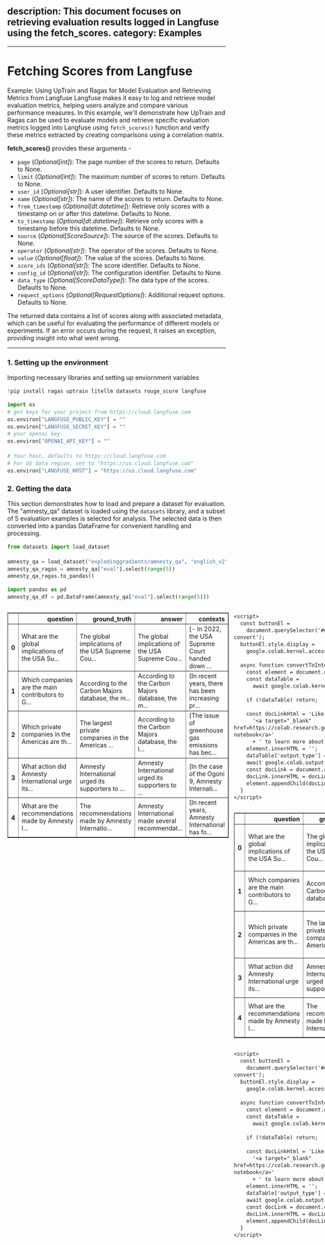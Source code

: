 ## description: This document focuses on retrieving evaluation results logged in Langfuse using the fetch_scores. category: Examples

---

# Fetching Scores from Langfuse

Example: Using UpTrain and Ragas for Model Evaluation and Retrieving Metrics from Langfuse
Langfuse makes it easy to log and retrieve model evaluation metrics, helping users analyze and compare various performance measures. In this example, we'll demonstrate how UpTrain and Ragas can be used to evaluate models and retrieve specific evaluation metrics logged into Langfuse using `fetch_scores()` function and verify these metrics extracted by creating comparisons using a correlation matrix.

**fetch_scores()** provides these arguments - 
 
- `page` (*Optional[int]*): The page number of the scores to return. Defaults to None.  
- `limit` (*Optional[int]*): The maximum number of scores to return. Defaults to None.  
- `user_id` (*Optional[str]*): A user identifier. Defaults to None.  
- `name` (*Optional[str]*): The name of the scores to return. Defaults to None.  
- `from_timestamp` (*Optional[dt.datetime]*): Retrieve only scores with a timestamp on or after this datetime. Defaults to None.  
- `to_timestamp` (*Optional[dt.datetime]*): Retrieve only scores with a timestamp before this datetime. Defaults to None.  
- `source` (*Optional[ScoreSource]*): The source of the scores. Defaults to None.  
- `operator` (*Optional[str]*): The operator of the scores. Defaults to None.  
- `value` (*Optional[float]*): The value of the scores. Defaults to None.  
- `score_ids` (*Optional[str]*): The score identifier. Defaults to None.  
- `config_id` (*Optional[str]*): The configuration identifier. Defaults to None.  
- `data_type` (*Optional[ScoreDataType]*): The data type of the scores. Defaults to None.  
- `request_options` (*Optional[RequestOptions]*): Additional request options. Defaults to None.  

The returned data contains a list of scores along with associated metadata, which can be useful for evaluating the performance of different models or experiments. If an error occurs during the request, it raises an exception, providing insight into what went wrong.

---

### 1. Setting up the environment

Importing necessary libraries and setting up enviornment variables


```python
!pip install ragas uptrain litellm datasets rouge_score langfuse
```


```python
import os
# get keys for your project from https://cloud.langfuse.com
os.environ["LANGFUSE_PUBLIC_KEY"] = ""
os.environ["LANGFUSE_SECRET_KEY"] = ""
# your openai key
os.environ["OPENAI_API_KEY"] = ""

# Your host, defaults to https://cloud.langfuse.com
# For US data region, set to "https://us.cloud.langfuse.com"
os.environ["LANGFUSE_HOST"] = "https://us.cloud.langfuse.com"
```

### 2. Getting the data

This section demonstrates how to load and prepare a dataset for evaluation. The "amnesty_qa" dataset is loaded using the `datasets` library, and a subset of 5 evaluation examples is selected for analysis. The selected data is then converted into a pandas DataFrame for convenient handling and processing.


```python
from datasets import load_dataset

amnesty_qa = load_dataset("explodinggradients/amnesty_qa", "english_v2")
amnesty_qa_ragas = amnesty_qa["eval"].select(range(5))
amnesty_qa_ragas.to_pandas()
```


```python
import pandas as pd
amnesty_qa_df = pd.DataFrame(amnesty_qa["eval"].select(range(5)))
```





  <div id="df-04f1b7de-180c-4f53-9721-e57f962bdcc2" class="colab-df-container">
    <div>
<style scoped>
    .dataframe tbody tr th:only-of-type {
        vertical-align: middle;
    }

    .dataframe tbody tr th {
        vertical-align: top;
    }

    .dataframe thead th {
        text-align: right;
    }
</style>
<table border="1" class="dataframe">
  <thead>
    <tr style="text-align: right;">
      <th></th>
      <th>question</th>
      <th>ground_truth</th>
      <th>answer</th>
      <th>contexts</th>
    </tr>
  </thead>
  <tbody>
    <tr>
      <th>0</th>
      <td>What are the global implications of the USA Su...</td>
      <td>The global implications of the USA Supreme Cou...</td>
      <td>The global implications of the USA Supreme Cou...</td>
      <td>[- In 2022, the USA Supreme Court handed down ...</td>
    </tr>
    <tr>
      <th>1</th>
      <td>Which companies are the main contributors to G...</td>
      <td>According to the Carbon Majors database, the m...</td>
      <td>According to the Carbon Majors database, the m...</td>
      <td>[In recent years, there has been increasing pr...</td>
    </tr>
    <tr>
      <th>2</th>
      <td>Which private companies in the Americas are th...</td>
      <td>The largest private companies in the Americas ...</td>
      <td>According to the Carbon Majors database, the l...</td>
      <td>[The issue of greenhouse gas emissions has bec...</td>
    </tr>
    <tr>
      <th>3</th>
      <td>What action did Amnesty International urge its...</td>
      <td>Amnesty International urged its supporters to ...</td>
      <td>Amnesty International urged its supporters to ...</td>
      <td>[In the case of the Ogoni 9, Amnesty Internati...</td>
    </tr>
    <tr>
      <th>4</th>
      <td>What are the recommendations made by Amnesty I...</td>
      <td>The recommendations made by Amnesty Internatio...</td>
      <td>Amnesty International made several recommendat...</td>
      <td>[In recent years, Amnesty International has fo...</td>
    </tr>
  </tbody>
</table>
</div>
    <div class="colab-df-buttons">

  <div class="colab-df-container">
    <button class="colab-df-convert" onclick="convertToInteractive('df-04f1b7de-180c-4f53-9721-e57f962bdcc2')"
            title="Convert this dataframe to an interactive table."
            style="display:none;">

  <svg xmlns="http://www.w3.org/2000/svg" height="24px" viewBox="0 -960 960 960">
    <path d="M120-120v-720h720v720H120Zm60-500h600v-160H180v160Zm220 220h160v-160H400v160Zm0 220h160v-160H400v160ZM180-400h160v-160H180v160Zm440 0h160v-160H620v160ZM180-180h160v-160H180v160Zm440 0h160v-160H620v160Z"/>
  </svg>
    </button>

  <style>
    .colab-df-container {
      display:flex;
      gap: 12px;
    }

    .colab-df-convert {
      background-color: #E8F0FE;
      border: none;
      border-radius: 50%;
      cursor: pointer;
      display: none;
      fill: #1967D2;
      height: 32px;
      padding: 0 0 0 0;
      width: 32px;
    }

    .colab-df-convert:hover {
      background-color: #E2EBFA;
      box-shadow: 0px 1px 2px rgba(60, 64, 67, 0.3), 0px 1px 3px 1px rgba(60, 64, 67, 0.15);
      fill: #174EA6;
    }

    .colab-df-buttons div {
      margin-bottom: 4px;
    }

    [theme=dark] .colab-df-convert {
      background-color: #3B4455;
      fill: #D2E3FC;
    }

    [theme=dark] .colab-df-convert:hover {
      background-color: #434B5C;
      box-shadow: 0px 1px 3px 1px rgba(0, 0, 0, 0.15);
      filter: drop-shadow(0px 1px 2px rgba(0, 0, 0, 0.3));
      fill: #FFFFFF;
    }
  </style>

    <script>
      const buttonEl =
        document.querySelector('#df-04f1b7de-180c-4f53-9721-e57f962bdcc2 button.colab-df-convert');
      buttonEl.style.display =
        google.colab.kernel.accessAllowed ? 'block' : 'none';

      async function convertToInteractive(key) {
        const element = document.querySelector('#df-04f1b7de-180c-4f53-9721-e57f962bdcc2');
        const dataTable =
          await google.colab.kernel.invokeFunction('convertToInteractive',
                                                    [key], {});
        if (!dataTable) return;

        const docLinkHtml = 'Like what you see? Visit the ' +
          '<a target="_blank" href=https://colab.research.google.com/notebooks/data_table.ipynb>data table notebook</a>'
          + ' to learn more about interactive tables.';
        element.innerHTML = '';
        dataTable['output_type'] = 'display_data';
        await google.colab.output.renderOutput(dataTable, element);
        const docLink = document.createElement('div');
        docLink.innerHTML = docLinkHtml;
        element.appendChild(docLink);
      }
    </script>
  </div>


<div id="df-875fe28e-6b34-41fe-a422-d94cbb7715e1">
  <button class="colab-df-quickchart" onclick="quickchart('df-875fe28e-6b34-41fe-a422-d94cbb7715e1')"
            title="Suggest charts"
            style="display:none;">

<svg xmlns="http://www.w3.org/2000/svg" height="24px"viewBox="0 0 24 24"
     width="24px">
    <g>
        <path d="M19 3H5c-1.1 0-2 .9-2 2v14c0 1.1.9 2 2 2h14c1.1 0 2-.9 2-2V5c0-1.1-.9-2-2-2zM9 17H7v-7h2v7zm4 0h-2V7h2v10zm4 0h-2v-4h2v4z"/>
    </g>
</svg>
  </button>

<style>
  .colab-df-quickchart {
      --bg-color: #E8F0FE;
      --fill-color: #1967D2;
      --hover-bg-color: #E2EBFA;
      --hover-fill-color: #174EA6;
      --disabled-fill-color: #AAA;
      --disabled-bg-color: #DDD;
  }

  [theme=dark] .colab-df-quickchart {
      --bg-color: #3B4455;
      --fill-color: #D2E3FC;
      --hover-bg-color: #434B5C;
      --hover-fill-color: #FFFFFF;
      --disabled-bg-color: #3B4455;
      --disabled-fill-color: #666;
  }

  .colab-df-quickchart {
    background-color: var(--bg-color);
    border: none;
    border-radius: 50%;
    cursor: pointer;
    display: none;
    fill: var(--fill-color);
    height: 32px;
    padding: 0;
    width: 32px;
  }

  .colab-df-quickchart:hover {
    background-color: var(--hover-bg-color);
    box-shadow: 0 1px 2px rgba(60, 64, 67, 0.3), 0 1px 3px 1px rgba(60, 64, 67, 0.15);
    fill: var(--button-hover-fill-color);
  }

  .colab-df-quickchart-complete:disabled,
  .colab-df-quickchart-complete:disabled:hover {
    background-color: var(--disabled-bg-color);
    fill: var(--disabled-fill-color);
    box-shadow: none;
  }

  .colab-df-spinner {
    border: 2px solid var(--fill-color);
    border-color: transparent;
    border-bottom-color: var(--fill-color);
    animation:
      spin 1s steps(1) infinite;
  }

  @keyframes spin {
    0% {
      border-color: transparent;
      border-bottom-color: var(--fill-color);
      border-left-color: var(--fill-color);
    }
    20% {
      border-color: transparent;
      border-left-color: var(--fill-color);
      border-top-color: var(--fill-color);
    }
    30% {
      border-color: transparent;
      border-left-color: var(--fill-color);
      border-top-color: var(--fill-color);
      border-right-color: var(--fill-color);
    }
    40% {
      border-color: transparent;
      border-right-color: var(--fill-color);
      border-top-color: var(--fill-color);
    }
    60% {
      border-color: transparent;
      border-right-color: var(--fill-color);
    }
    80% {
      border-color: transparent;
      border-right-color: var(--fill-color);
      border-bottom-color: var(--fill-color);
    }
    90% {
      border-color: transparent;
      border-bottom-color: var(--fill-color);
    }
  }
</style>

  <script>
    async function quickchart(key) {
      const quickchartButtonEl =
        document.querySelector('#' + key + ' button');
      quickchartButtonEl.disabled = true;  // To prevent multiple clicks.
      quickchartButtonEl.classList.add('colab-df-spinner');
      try {
        const charts = await google.colab.kernel.invokeFunction(
            'suggestCharts', [key], {});
      } catch (error) {
        console.error('Error during call to suggestCharts:', error);
      }
      quickchartButtonEl.classList.remove('colab-df-spinner');
      quickchartButtonEl.classList.add('colab-df-quickchart-complete');
    }
    (() => {
      let quickchartButtonEl =
        document.querySelector('#df-875fe28e-6b34-41fe-a422-d94cbb7715e1 button');
      quickchartButtonEl.style.display =
        google.colab.kernel.accessAllowed ? 'block' : 'none';
    })();
  </script>
</div>

  <div id="id_fc8dc59d-44a7-417f-a98b-96cc0268f88a">
    <style>
      .colab-df-generate {
        background-color: #E8F0FE;
        border: none;
        border-radius: 50%;
        cursor: pointer;
        display: none;
        fill: #1967D2;
        height: 32px;
        padding: 0 0 0 0;
        width: 32px;
      }

      .colab-df-generate:hover {
        background-color: #E2EBFA;
        box-shadow: 0px 1px 2px rgba(60, 64, 67, 0.3), 0px 1px 3px 1px rgba(60, 64, 67, 0.15);
        fill: #174EA6;
      }

      [theme=dark] .colab-df-generate {
        background-color: #3B4455;
        fill: #D2E3FC;
      }

      [theme=dark] .colab-df-generate:hover {
        background-color: #434B5C;
        box-shadow: 0px 1px 3px 1px rgba(0, 0, 0, 0.15);
        filter: drop-shadow(0px 1px 2px rgba(0, 0, 0, 0.3));
        fill: #FFFFFF;
      }
    </style>
    <button class="colab-df-generate" onclick="generateWithVariable('amnesty_qa_df')"
            title="Generate code using this dataframe."
            style="display:none;">

  <svg xmlns="http://www.w3.org/2000/svg" height="24px"viewBox="0 0 24 24"
       width="24px">
    <path d="M7,19H8.4L18.45,9,17,7.55,7,17.6ZM5,21V16.75L18.45,3.32a2,2,0,0,1,2.83,0l1.4,1.43a1.91,1.91,0,0,1,.58,1.4,1.91,1.91,0,0,1-.58,1.4L9.25,21ZM18.45,9,17,7.55Zm-12,3A5.31,5.31,0,0,0,4.9,8.1,5.31,5.31,0,0,0,1,6.5,5.31,5.31,0,0,0,4.9,4.9,5.31,5.31,0,0,0,6.5,1,5.31,5.31,0,0,0,8.1,4.9,5.31,5.31,0,0,0,12,6.5,5.46,5.46,0,0,0,6.5,12Z"/>
  </svg>
    </button>
    <script>
      (() => {
      const buttonEl =
        document.querySelector('#id_fc8dc59d-44a7-417f-a98b-96cc0268f88a button.colab-df-generate');
      buttonEl.style.display =
        google.colab.kernel.accessAllowed ? 'block' : 'none';

      buttonEl.onclick = () => {
        google.colab.notebook.generateWithVariable('amnesty_qa_df');
      }
      })();
    </script>
  </div>

    </div>
  </div>





```python
amnesty_qa_df['response'] = amnesty_qa_df['answer']
amnesty_qa_df.rename(columns={'contexts':'context'}, inplace=True)
```





  <div id="df-bfcf6794-3f12-4982-80a5-d145f24c16ac" class="colab-df-container">
    <div>
<style scoped>
    .dataframe tbody tr th:only-of-type {
        vertical-align: middle;
    }

    .dataframe tbody tr th {
        vertical-align: top;
    }

    .dataframe thead th {
        text-align: right;
    }
</style>
<table border="1" class="dataframe">
  <thead>
    <tr style="text-align: right;">
      <th></th>
      <th>question</th>
      <th>ground_truth</th>
      <th>answer</th>
      <th>context</th>
      <th>response</th>
    </tr>
  </thead>
  <tbody>
    <tr>
      <th>0</th>
      <td>What are the global implications of the USA Su...</td>
      <td>The global implications of the USA Supreme Cou...</td>
      <td>The global implications of the USA Supreme Cou...</td>
      <td>[- In 2022, the USA Supreme Court handed down ...</td>
      <td>The global implications of the USA Supreme Cou...</td>
    </tr>
    <tr>
      <th>1</th>
      <td>Which companies are the main contributors to G...</td>
      <td>According to the Carbon Majors database, the m...</td>
      <td>According to the Carbon Majors database, the m...</td>
      <td>[In recent years, there has been increasing pr...</td>
      <td>According to the Carbon Majors database, the m...</td>
    </tr>
    <tr>
      <th>2</th>
      <td>Which private companies in the Americas are th...</td>
      <td>The largest private companies in the Americas ...</td>
      <td>According to the Carbon Majors database, the l...</td>
      <td>[The issue of greenhouse gas emissions has bec...</td>
      <td>According to the Carbon Majors database, the l...</td>
    </tr>
    <tr>
      <th>3</th>
      <td>What action did Amnesty International urge its...</td>
      <td>Amnesty International urged its supporters to ...</td>
      <td>Amnesty International urged its supporters to ...</td>
      <td>[In the case of the Ogoni 9, Amnesty Internati...</td>
      <td>Amnesty International urged its supporters to ...</td>
    </tr>
    <tr>
      <th>4</th>
      <td>What are the recommendations made by Amnesty I...</td>
      <td>The recommendations made by Amnesty Internatio...</td>
      <td>Amnesty International made several recommendat...</td>
      <td>[In recent years, Amnesty International has fo...</td>
      <td>Amnesty International made several recommendat...</td>
    </tr>
  </tbody>
</table>
</div>
    <div class="colab-df-buttons">

  <div class="colab-df-container">
    <button class="colab-df-convert" onclick="convertToInteractive('df-bfcf6794-3f12-4982-80a5-d145f24c16ac')"
            title="Convert this dataframe to an interactive table."
            style="display:none;">

  <svg xmlns="http://www.w3.org/2000/svg" height="24px" viewBox="0 -960 960 960">
    <path d="M120-120v-720h720v720H120Zm60-500h600v-160H180v160Zm220 220h160v-160H400v160Zm0 220h160v-160H400v160ZM180-400h160v-160H180v160Zm440 0h160v-160H620v160ZM180-180h160v-160H180v160Zm440 0h160v-160H620v160Z"/>
  </svg>
    </button>

  <style>
    .colab-df-container {
      display:flex;
      gap: 12px;
    }

    .colab-df-convert {
      background-color: #E8F0FE;
      border: none;
      border-radius: 50%;
      cursor: pointer;
      display: none;
      fill: #1967D2;
      height: 32px;
      padding: 0 0 0 0;
      width: 32px;
    }

    .colab-df-convert:hover {
      background-color: #E2EBFA;
      box-shadow: 0px 1px 2px rgba(60, 64, 67, 0.3), 0px 1px 3px 1px rgba(60, 64, 67, 0.15);
      fill: #174EA6;
    }

    .colab-df-buttons div {
      margin-bottom: 4px;
    }

    [theme=dark] .colab-df-convert {
      background-color: #3B4455;
      fill: #D2E3FC;
    }

    [theme=dark] .colab-df-convert:hover {
      background-color: #434B5C;
      box-shadow: 0px 1px 3px 1px rgba(0, 0, 0, 0.15);
      filter: drop-shadow(0px 1px 2px rgba(0, 0, 0, 0.3));
      fill: #FFFFFF;
    }
  </style>

    <script>
      const buttonEl =
        document.querySelector('#df-bfcf6794-3f12-4982-80a5-d145f24c16ac button.colab-df-convert');
      buttonEl.style.display =
        google.colab.kernel.accessAllowed ? 'block' : 'none';

      async function convertToInteractive(key) {
        const element = document.querySelector('#df-bfcf6794-3f12-4982-80a5-d145f24c16ac');
        const dataTable =
          await google.colab.kernel.invokeFunction('convertToInteractive',
                                                    [key], {});
        if (!dataTable) return;

        const docLinkHtml = 'Like what you see? Visit the ' +
          '<a target="_blank" href=https://colab.research.google.com/notebooks/data_table.ipynb>data table notebook</a>'
          + ' to learn more about interactive tables.';
        element.innerHTML = '';
        dataTable['output_type'] = 'display_data';
        await google.colab.output.renderOutput(dataTable, element);
        const docLink = document.createElement('div');
        docLink.innerHTML = docLinkHtml;
        element.appendChild(docLink);
      }
    </script>
  </div>


<div id="df-ab91a2a7-65bf-4a35-9333-77adfd2a807b">
  <button class="colab-df-quickchart" onclick="quickchart('df-ab91a2a7-65bf-4a35-9333-77adfd2a807b')"
            title="Suggest charts"
            style="display:none;">

<svg xmlns="http://www.w3.org/2000/svg" height="24px"viewBox="0 0 24 24"
     width="24px">
    <g>
        <path d="M19 3H5c-1.1 0-2 .9-2 2v14c0 1.1.9 2 2 2h14c1.1 0 2-.9 2-2V5c0-1.1-.9-2-2-2zM9 17H7v-7h2v7zm4 0h-2V7h2v10zm4 0h-2v-4h2v4z"/>
    </g>
</svg>
  </button>

<style>
  .colab-df-quickchart {
      --bg-color: #E8F0FE;
      --fill-color: #1967D2;
      --hover-bg-color: #E2EBFA;
      --hover-fill-color: #174EA6;
      --disabled-fill-color: #AAA;
      --disabled-bg-color: #DDD;
  }

  [theme=dark] .colab-df-quickchart {
      --bg-color: #3B4455;
      --fill-color: #D2E3FC;
      --hover-bg-color: #434B5C;
      --hover-fill-color: #FFFFFF;
      --disabled-bg-color: #3B4455;
      --disabled-fill-color: #666;
  }

  .colab-df-quickchart {
    background-color: var(--bg-color);
    border: none;
    border-radius: 50%;
    cursor: pointer;
    display: none;
    fill: var(--fill-color);
    height: 32px;
    padding: 0;
    width: 32px;
  }

  .colab-df-quickchart:hover {
    background-color: var(--hover-bg-color);
    box-shadow: 0 1px 2px rgba(60, 64, 67, 0.3), 0 1px 3px 1px rgba(60, 64, 67, 0.15);
    fill: var(--button-hover-fill-color);
  }

  .colab-df-quickchart-complete:disabled,
  .colab-df-quickchart-complete:disabled:hover {
    background-color: var(--disabled-bg-color);
    fill: var(--disabled-fill-color);
    box-shadow: none;
  }

  .colab-df-spinner {
    border: 2px solid var(--fill-color);
    border-color: transparent;
    border-bottom-color: var(--fill-color);
    animation:
      spin 1s steps(1) infinite;
  }

  @keyframes spin {
    0% {
      border-color: transparent;
      border-bottom-color: var(--fill-color);
      border-left-color: var(--fill-color);
    }
    20% {
      border-color: transparent;
      border-left-color: var(--fill-color);
      border-top-color: var(--fill-color);
    }
    30% {
      border-color: transparent;
      border-left-color: var(--fill-color);
      border-top-color: var(--fill-color);
      border-right-color: var(--fill-color);
    }
    40% {
      border-color: transparent;
      border-right-color: var(--fill-color);
      border-top-color: var(--fill-color);
    }
    60% {
      border-color: transparent;
      border-right-color: var(--fill-color);
    }
    80% {
      border-color: transparent;
      border-right-color: var(--fill-color);
      border-bottom-color: var(--fill-color);
    }
    90% {
      border-color: transparent;
      border-bottom-color: var(--fill-color);
    }
  }
</style>

  <script>
    async function quickchart(key) {
      const quickchartButtonEl =
        document.querySelector('#' + key + ' button');
      quickchartButtonEl.disabled = true;  // To prevent multiple clicks.
      quickchartButtonEl.classList.add('colab-df-spinner');
      try {
        const charts = await google.colab.kernel.invokeFunction(
            'suggestCharts', [key], {});
      } catch (error) {
        console.error('Error during call to suggestCharts:', error);
      }
      quickchartButtonEl.classList.remove('colab-df-spinner');
      quickchartButtonEl.classList.add('colab-df-quickchart-complete');
    }
    (() => {
      let quickchartButtonEl =
        document.querySelector('#df-ab91a2a7-65bf-4a35-9333-77adfd2a807b button');
      quickchartButtonEl.style.display =
        google.colab.kernel.accessAllowed ? 'block' : 'none';
    })();
  </script>
</div>

  <div id="id_839f3be8-3a6c-4548-b789-5859e95545ea">
    <style>
      .colab-df-generate {
        background-color: #E8F0FE;
        border: none;
        border-radius: 50%;
        cursor: pointer;
        display: none;
        fill: #1967D2;
        height: 32px;
        padding: 0 0 0 0;
        width: 32px;
      }

      .colab-df-generate:hover {
        background-color: #E2EBFA;
        box-shadow: 0px 1px 2px rgba(60, 64, 67, 0.3), 0px 1px 3px 1px rgba(60, 64, 67, 0.15);
        fill: #174EA6;
      }

      [theme=dark] .colab-df-generate {
        background-color: #3B4455;
        fill: #D2E3FC;
      }

      [theme=dark] .colab-df-generate:hover {
        background-color: #434B5C;
        box-shadow: 0px 1px 3px 1px rgba(0, 0, 0, 0.15);
        filter: drop-shadow(0px 1px 2px rgba(0, 0, 0, 0.3));
        fill: #FFFFFF;
      }
    </style>
    <button class="colab-df-generate" onclick="generateWithVariable('amnesty_qa_df')"
            title="Generate code using this dataframe."
            style="display:none;">

  <svg xmlns="http://www.w3.org/2000/svg" height="24px"viewBox="0 0 24 24"
       width="24px">
    <path d="M7,19H8.4L18.45,9,17,7.55,7,17.6ZM5,21V16.75L18.45,3.32a2,2,0,0,1,2.83,0l1.4,1.43a1.91,1.91,0,0,1,.58,1.4,1.91,1.91,0,0,1-.58,1.4L9.25,21ZM18.45,9,17,7.55Zm-12,3A5.31,5.31,0,0,0,4.9,8.1,5.31,5.31,0,0,0,1,6.5,5.31,5.31,0,0,0,4.9,4.9,5.31,5.31,0,0,0,6.5,1,5.31,5.31,0,0,0,8.1,4.9,5.31,5.31,0,0,0,12,6.5,5.46,5.46,0,0,0,6.5,12Z"/>
  </svg>
    </button>
    <script>
      (() => {
      const buttonEl =
        document.querySelector('#id_839f3be8-3a6c-4548-b789-5859e95545ea button.colab-df-generate');
      buttonEl.style.display =
        google.colab.kernel.accessAllowed ? 'block' : 'none';

      buttonEl.onclick = () => {
        google.colab.notebook.generateWithVariable('amnesty_qa_df');
      }
      })();
    </script>
  </div>

    </div>
  </div>




### 3. Evaluation with UpTrain

This code demonstrates how to evaluate a dataset using UpTrain's `EvalLLM` class. An instance of `EvalLLM` is created using the OpenAI API key. The `evaluate` function assesses the `amnesty_qa_df` DataFrame against three evaluation criteria: context relevance, factual accuracy, and response completeness. The evaluation results are stored in a new DataFrame, which is then printed and optionally saved as a CSV file. Finally, the function is called in the main block to execute the evaluation and store the results. Refer a detailed version [here](https://langfuse.com/guides/cookbook/evaluation_with_uptrain)


```python
import os
import json
import pandas as pd
from uptrain import EvalLLM, Evals

OPENAI_API_KEY = os.getenv('OPENAI_API_KEY')
eval_llm = EvalLLM(openai_api_key=OPENAI_API_KEY)

def evaluate():
    # Step 5: Evaluate data using UpTrain
    results = eval_llm.evaluate(
        data=amnesty_qa_df,
        checks=[Evals.CONTEXT_RELEVANCE, Evals.FACTUAL_ACCURACY, Evals.RESPONSE_COMPLETENESS]
    )

    # Convert the results to a DataFrame
    results_df = pd.DataFrame(results)

    # Print the DataFrame
    print(results_df)

    # Optionally, save the DataFrame to a CSV file
    results_df.to_csv('evaluation_results.csv', index=False)

    return results_df

# Call the function and store results in a DataFrame
if __name__ == "__main__":
    uptrain_df = evaluate()
```

    100%|██████████| 5/5 [00:01<00:00,  3.19it/s]
    100%|██████████| 5/5 [00:02<00:00,  2.01it/s]
    100%|██████████| 5/5 [00:06<00:00,  1.30s/it]
    100%|██████████| 5/5 [00:02<00:00,  2.25it/s]
    [32m2024-10-13 16:50:32.097[0m | [1mINFO    [0m | [36muptrain.framework.evalllm[0m:[36mevaluate[0m:[36m376[0m - [1mLocal server not running, start the server to log data and visualize in the dashboard![0m
    

                                                question  \
    0  What are the global implications of the USA Su...   
    1  Which companies are the main contributors to G...   
    2  Which private companies in the Americas are th...   
    3  What action did Amnesty International urge its...   
    4  What are the recommendations made by Amnesty I...   
    
                                            ground_truth  \
    0  The global implications of the USA Supreme Cou...   
    1  According to the Carbon Majors database, the m...   
    2  The largest private companies in the Americas ...   
    3  Amnesty International urged its supporters to ...   
    4  The recommendations made by Amnesty Internatio...   
    
                                                  answer  \
    0  The global implications of the USA Supreme Cou...   
    1  According to the Carbon Majors database, the m...   
    2  According to the Carbon Majors database, the l...   
    3  Amnesty International urged its supporters to ...   
    4  Amnesty International made several recommendat...   
    
                                                 context  \
    0  [- In 2022, the USA Supreme Court handed down ...   
    1  [In recent years, there has been increasing pr...   
    2  [The issue of greenhouse gas emissions has bec...   
    3  [In the case of the Ogoni 9, Amnesty Internati...   
    4  [In recent years, Amnesty International has fo...   
    
                                                response  score_context_relevance  \
    0  The global implications of the USA Supreme Cou...                      1.0   
    1  According to the Carbon Majors database, the m...                      1.0   
    2  According to the Carbon Majors database, the l...                      1.0   
    3  Amnesty International urged its supporters to ...                      1.0   
    4  Amnesty International made several recommendat...                      1.0   
    
                           explanation_context_relevance  score_factual_accuracy  \
    0  {\n    "Reasoning": "The extracted context con...                     1.0   
    1  {\n    "Reasoning": "The given context provide...                     0.6   
    2  {\n    "Reasoning": "The extracted context pro...                     0.4   
    3  {\n    "Reasoning": "The given context contain...                     0.8   
    4  {\n    "Reasoning": "The extracted context con...                     0.6   
    
                            explanation_factual_accuracy  \
    0  {\n    "Result": [\n        {\n            "Fa...   
    1  {\n    "Result": [\n        {\n            "Fa...   
    2  {\n    "Result": [\n        {\n            "Fa...   
    3  {\n    "Result": [\n        {\n            "Fa...   
    4  {\n    "Result": [\n        {\n            "Fa...   
    
       score_response_completeness  \
    0                          1.0   
    1                          1.0   
    2                          1.0   
    3                          1.0   
    4                          1.0   
    
                       explanation_response_completeness  
    0  {\n    "Reasoning": "The given response is com...  
    1  {\n    "Reasoning": "The given response is com...  
    2  {\n    "Reasoning": "The given response is com...  
    3  {\n    "Reasoning": "The given response is com...  
    4  {\n    "Reasoning": "The given response is com...  
    

### 4. Evaluation with Ragas

The `evaluate` function is called with the selected evaluation data and a list of metrics, including context precision, faithfulness, and answer relevancy. The results from the evaluation are then converted into a Pandas DataFrame for easier analysis. This approach enables users to assess the quality of model responses based on specific criteria. For more detailed information on evaluating RAG models with Ragas visit [here](https://langfuse.com/guides/cookbook/evaluation_of_rag_with_ragas).


```python
import json
from ragas import evaluate
from ragas.metrics import (
    answer_relevancy,
    faithfulness,
    context_precision,
)

ragas_result = evaluate(
    amnesty_qa["eval"].select(range(5)),
    metrics=[
        context_precision,
        faithfulness,
        answer_relevancy,
    ],
)

ragas_df = ragas_result.to_pandas()
```

### 5. Setting Up Langfuse Client

This code snippet initializes a Langfuse client using the `Langfuse` class. The client is configured with a secret key, public key, and host URL, which are retrieved from the environment variables. This setup allows users to interact with the Langfuse API for logging and analyzing model evaluation metrics seamlessly.


```python
from langfuse import Langfuse
langfuse_client = Langfuse(
    secret_key=os.environ.get("LANGFUSE_SECRET_KEY"),
    public_key=os.environ.get("LANGFUSE_PUBLIC_KEY"),
    host = os.environ.get("LANGFUSE_HOST")
)
```

### 6. Logging Evaluation Scores to Langfuse

The functions `log_uptrain_scores_to_langfuse` and `log_ragas_scores_to_langfuse` log evaluation scores from the UpTrain and Ragas frameworks into Langfuse. Each function iterates through its respective DataFrame, extracting relevant score columns and logging them with `langfuse_client.score`, using a unique ID for each entry.

Scores in Langfuse are objects for storing evaluation metrics, linked to traces and optional observations. Each score can include attributes such as name, value, trace ID, and configuration ID to ensure they comply with a specified schema. This structured approach enables effective analysis of evaluation metrics within the Langfuse platform. 

#### Key Attributes of a Score Object:
- **name**: Name of the score (e.g., user_feedback).
- **value**: Numeric value of the score.
- **traceId**: ID of the related trace.
- **id**: Unique identifier for the score.

Using scores effectively allows for quick overviews of evaluations, segmentation of traces by quality, and detailed reporting across use cases. Score schemas can be defined to standardize metrics for consistency and comparability in analysis.


```python
def log_uptrain_scores_to_langfuse(uptrain_df):
    """Log evaluation scores to Langfuse."""
    score_columns = ['score_factual_accuracy', 'score_context_relevance', 'score_response_completeness']
    for index, row in uptrain_df.iterrows():
        for score_name in score_columns:
            score_value = row[score_name]
            langfuse_client.score(id=f"Uptrain_{index}_{score_name}", value=score_value, name=score_name)
```


```python
def log_ragas_scores_to_langfuse(ragas_df):
  score_columns = ['context_precision', 'faithfulness', 'answer_relevancy']

  for index, row in ragas_df.iterrows():
      for score_name in score_columns:
          score_value = row[score_name]
          langfuse_client.score(id=f"Ragas_{index}_{score_name}", value=score_value, name=score_name)
```


```python
log_ragas_scores_to_langfuse(ragas_df)
log_uptrain_scores_to_langfuse(uptrain_df)
```

### 7. Fetching Scores from Langfuse

The `fetch_scores_from_langfuse` function retrieves evaluation scores from Langfuse based on the specified score name. It utilizes the `fetch_scores` method from the Langfuse client to obtain a comprehensive list of scores that have been logged in the system. This function is particularly useful for users who want to analyze specific evaluation metrics associated with their models or applications.

By using the `fetch_scores` method, the function provides flexibility through various optional parameters that allow users to filter the retrieved scores according to their needs. For instance, users can specify pagination options such as the page number and the limit on the number of scores returned, making it easier to handle large datasets without overwhelming the interface.

In addition to pagination, the function supports filtering scores by criteria like user identifiers, timestamps, and score sources. This means users can fetch scores that were recorded by specific users or during a certain time frame, allowing for a more focused analysis. Users can also filter scores based on their values or specific configurations, ensuring that the retrieved data aligns with the evaluation metrics of interest.

The result of this function is a `FetchScoresResponse`, which includes not only the list of scores but also metadata about the scores retrieved. This allows users to quickly gain insights into the evaluation metrics relevant to their projects and make informed decisions based on the data. Overall, this function enhances the usability of Langfuse by simplifying the process of accessing and analyzing evaluation scores.


```python
def fetch_scores_from_langfuse(score_name):
    """Fetch scores from Langfuse based on score name."""
    # Fetch scores for the specified name from Langfuse
    scores_fetched = langfuse_client.fetch_scores(name=score_name)
    return scores_fetched
```


```python
score_columns = [ 'score_context_relevance', 'score_factual_accuracy', 'score_response_completeness', 'context_precision', 'faithfulness', 'answer_relevancy']

scores_df = pd.DataFrame(columns=score_columns)

for score_name in score_columns:
    fetch_scores = fetch_scores_from_langfuse(score_name)
    print(fetch_scores.data)
    scores_df[score_name] = [score.value for score in fetch_scores.data[::-1]]
```

    [Score_Numeric(value=1.0, id='Uptrain_4_score_context_relevance', trace_id='95ad7bdd-b93b-4905-a865-938f346871bd', name='score_context_relevance', source=<ScoreSource.API: 'API'>, observation_id=None, timestamp=datetime.datetime(2024, 10, 13, 16, 59, 25, 177000, tzinfo=datetime.timezone.utc), created_at=datetime.datetime(2024, 10, 13, 16, 59, 25, 177000, tzinfo=datetime.timezone.utc), updated_at=datetime.datetime(2024, 10, 13, 16, 59, 25, 177000, tzinfo=datetime.timezone.utc), author_user_id=None, comment=None, config_id=None, data_type='NUMERIC', stringValue=None, trace={'userId': None}, projectId='cm1vkhmj40jxlhaue9mntmwk8'), Score_Numeric(value=1.0, id='Uptrain_3_score_context_relevance', trace_id='f9b43538-77b6-478f-a5d9-c2be3b4cdada', name='score_context_relevance', source=<ScoreSource.API: 'API'>, observation_id=None, timestamp=datetime.datetime(2024, 10, 13, 16, 59, 24, 897000, tzinfo=datetime.timezone.utc), created_at=datetime.datetime(2024, 10, 13, 16, 59, 24, 897000, tzinfo=datetime.timezone.utc), updated_at=datetime.datetime(2024, 10, 13, 16, 59, 24, 897000, tzinfo=datetime.timezone.utc), author_user_id=None, comment=None, config_id=None, data_type='NUMERIC', stringValue=None, trace={'userId': None}, projectId='cm1vkhmj40jxlhaue9mntmwk8'), Score_Numeric(value=1.0, id='Uptrain_2_score_context_relevance', trace_id='02185905-be84-41d9-9b64-b02fb45704f3', name='score_context_relevance', source=<ScoreSource.API: 'API'>, observation_id=None, timestamp=datetime.datetime(2024, 10, 13, 16, 59, 24, 614000, tzinfo=datetime.timezone.utc), created_at=datetime.datetime(2024, 10, 13, 16, 59, 24, 614000, tzinfo=datetime.timezone.utc), updated_at=datetime.datetime(2024, 10, 13, 16, 59, 24, 614000, tzinfo=datetime.timezone.utc), author_user_id=None, comment=None, config_id=None, data_type='NUMERIC', stringValue=None, trace={'userId': None}, projectId='cm1vkhmj40jxlhaue9mntmwk8'), Score_Numeric(value=1.0, id='Uptrain_1_score_context_relevance', trace_id='b68fc2e6-e6a0-489b-becc-5441d9f1dd4e', name='score_context_relevance', source=<ScoreSource.API: 'API'>, observation_id=None, timestamp=datetime.datetime(2024, 10, 13, 16, 59, 24, 326000, tzinfo=datetime.timezone.utc), created_at=datetime.datetime(2024, 10, 13, 16, 59, 24, 326000, tzinfo=datetime.timezone.utc), updated_at=datetime.datetime(2024, 10, 13, 16, 59, 24, 326000, tzinfo=datetime.timezone.utc), author_user_id=None, comment=None, config_id=None, data_type='NUMERIC', stringValue=None, trace={'userId': None}, projectId='cm1vkhmj40jxlhaue9mntmwk8'), Score_Numeric(value=1.0, id='Uptrain_0_score_context_relevance', trace_id='75bd20ac-3a34-4fa0-b74a-0fb7a454bfa1', name='score_context_relevance', source=<ScoreSource.API: 'API'>, observation_id=None, timestamp=datetime.datetime(2024, 10, 13, 16, 59, 24, 46000, tzinfo=datetime.timezone.utc), created_at=datetime.datetime(2024, 10, 13, 16, 59, 24, 46000, tzinfo=datetime.timezone.utc), updated_at=datetime.datetime(2024, 10, 13, 16, 59, 24, 46000, tzinfo=datetime.timezone.utc), author_user_id=None, comment=None, config_id=None, data_type='NUMERIC', stringValue=None, trace={'userId': None}, projectId='cm1vkhmj40jxlhaue9mntmwk8')]
    [Score_Numeric(value=0.6, id='Uptrain_4_score_factual_accuracy', trace_id='e5ad0a8e-3c20-4dc8-ba19-1f11f224ebbf', name='score_factual_accuracy', source=<ScoreSource.API: 'API'>, observation_id=None, timestamp=datetime.datetime(2024, 10, 13, 16, 59, 25, 84000, tzinfo=datetime.timezone.utc), created_at=datetime.datetime(2024, 10, 13, 16, 59, 25, 84000, tzinfo=datetime.timezone.utc), updated_at=datetime.datetime(2024, 10, 13, 16, 59, 25, 84000, tzinfo=datetime.timezone.utc), author_user_id=None, comment=None, config_id=None, data_type='NUMERIC', stringValue=None, trace={'userId': None}, projectId='cm1vkhmj40jxlhaue9mntmwk8'), Score_Numeric(value=0.8, id='Uptrain_3_score_factual_accuracy', trace_id='2ed536e7-a583-401c-b3e9-1227985875c1', name='score_factual_accuracy', source=<ScoreSource.API: 'API'>, observation_id=None, timestamp=datetime.datetime(2024, 10, 13, 16, 59, 24, 804000, tzinfo=datetime.timezone.utc), created_at=datetime.datetime(2024, 10, 13, 16, 59, 24, 804000, tzinfo=datetime.timezone.utc), updated_at=datetime.datetime(2024, 10, 13, 16, 59, 24, 804000, tzinfo=datetime.timezone.utc), author_user_id=None, comment=None, config_id=None, data_type='NUMERIC', stringValue=None, trace={'userId': None}, projectId='cm1vkhmj40jxlhaue9mntmwk8'), Score_Numeric(value=0.4, id='Uptrain_2_score_factual_accuracy', trace_id='8552536a-70ae-4678-a789-c0af61d3a436', name='score_factual_accuracy', source=<ScoreSource.API: 'API'>, observation_id=None, timestamp=datetime.datetime(2024, 10, 13, 16, 59, 24, 517000, tzinfo=datetime.timezone.utc), created_at=datetime.datetime(2024, 10, 13, 16, 59, 24, 517000, tzinfo=datetime.timezone.utc), updated_at=datetime.datetime(2024, 10, 13, 16, 59, 24, 517000, tzinfo=datetime.timezone.utc), author_user_id=None, comment=None, config_id=None, data_type='NUMERIC', stringValue=None, trace={'userId': None}, projectId='cm1vkhmj40jxlhaue9mntmwk8'), Score_Numeric(value=0.6, id='Uptrain_1_score_factual_accuracy', trace_id='812d7ae7-f2bf-4251-9784-9ee248b469d7', name='score_factual_accuracy', source=<ScoreSource.API: 'API'>, observation_id=None, timestamp=datetime.datetime(2024, 10, 13, 16, 59, 24, 231000, tzinfo=datetime.timezone.utc), created_at=datetime.datetime(2024, 10, 13, 16, 59, 24, 231000, tzinfo=datetime.timezone.utc), updated_at=datetime.datetime(2024, 10, 13, 16, 59, 24, 231000, tzinfo=datetime.timezone.utc), author_user_id=None, comment=None, config_id=None, data_type='NUMERIC', stringValue=None, trace={'userId': None}, projectId='cm1vkhmj40jxlhaue9mntmwk8'), Score_Numeric(value=1.0, id='Uptrain_0_score_factual_accuracy', trace_id='f4135b5b-d20a-4741-b777-186d37d1fa52', name='score_factual_accuracy', source=<ScoreSource.API: 'API'>, observation_id=None, timestamp=datetime.datetime(2024, 10, 13, 16, 59, 23, 954000, tzinfo=datetime.timezone.utc), created_at=datetime.datetime(2024, 10, 13, 16, 59, 23, 954000, tzinfo=datetime.timezone.utc), updated_at=datetime.datetime(2024, 10, 13, 16, 59, 23, 954000, tzinfo=datetime.timezone.utc), author_user_id=None, comment=None, config_id=None, data_type='NUMERIC', stringValue=None, trace={'userId': None}, projectId='cm1vkhmj40jxlhaue9mntmwk8')]
    [Score_Numeric(value=1.0, id='Uptrain_4_score_response_completeness', trace_id='1a54b4e2-3e2c-4235-801b-b56153c8e293', name='score_response_completeness', source=<ScoreSource.API: 'API'>, observation_id=None, timestamp=datetime.datetime(2024, 10, 13, 16, 59, 25, 271000, tzinfo=datetime.timezone.utc), created_at=datetime.datetime(2024, 10, 13, 16, 59, 25, 271000, tzinfo=datetime.timezone.utc), updated_at=datetime.datetime(2024, 10, 13, 16, 59, 25, 271000, tzinfo=datetime.timezone.utc), author_user_id=None, comment=None, config_id=None, data_type='NUMERIC', stringValue=None, trace={'userId': None}, projectId='cm1vkhmj40jxlhaue9mntmwk8'), Score_Numeric(value=1.0, id='Uptrain_3_score_response_completeness', trace_id='ce78dce7-f4bd-45a4-b69c-f31fd6258565', name='score_response_completeness', source=<ScoreSource.API: 'API'>, observation_id=None, timestamp=datetime.datetime(2024, 10, 13, 16, 59, 24, 990000, tzinfo=datetime.timezone.utc), created_at=datetime.datetime(2024, 10, 13, 16, 59, 24, 990000, tzinfo=datetime.timezone.utc), updated_at=datetime.datetime(2024, 10, 13, 16, 59, 24, 990000, tzinfo=datetime.timezone.utc), author_user_id=None, comment=None, config_id=None, data_type='NUMERIC', stringValue=None, trace={'userId': None}, projectId='cm1vkhmj40jxlhaue9mntmwk8'), Score_Numeric(value=1.0, id='Uptrain_2_score_response_completeness', trace_id='103927f0-dd9f-4d94-95d6-a4a6fce3898d', name='score_response_completeness', source=<ScoreSource.API: 'API'>, observation_id=None, timestamp=datetime.datetime(2024, 10, 13, 16, 59, 24, 709000, tzinfo=datetime.timezone.utc), created_at=datetime.datetime(2024, 10, 13, 16, 59, 24, 709000, tzinfo=datetime.timezone.utc), updated_at=datetime.datetime(2024, 10, 13, 16, 59, 24, 709000, tzinfo=datetime.timezone.utc), author_user_id=None, comment=None, config_id=None, data_type='NUMERIC', stringValue=None, trace={'userId': None}, projectId='cm1vkhmj40jxlhaue9mntmwk8'), Score_Numeric(value=1.0, id='Uptrain_1_score_response_completeness', trace_id='6e7ae4f6-aca0-4152-b299-5b1ae06bd7e9', name='score_response_completeness', source=<ScoreSource.API: 'API'>, observation_id=None, timestamp=datetime.datetime(2024, 10, 13, 16, 59, 24, 423000, tzinfo=datetime.timezone.utc), created_at=datetime.datetime(2024, 10, 13, 16, 59, 24, 423000, tzinfo=datetime.timezone.utc), updated_at=datetime.datetime(2024, 10, 13, 16, 59, 24, 423000, tzinfo=datetime.timezone.utc), author_user_id=None, comment=None, config_id=None, data_type='NUMERIC', stringValue=None, trace={'userId': None}, projectId='cm1vkhmj40jxlhaue9mntmwk8'), Score_Numeric(value=1.0, id='Uptrain_0_score_response_completeness', trace_id='3c100175-8e20-4d1f-ab1b-a7e4dc870cac', name='score_response_completeness', source=<ScoreSource.API: 'API'>, observation_id=None, timestamp=datetime.datetime(2024, 10, 13, 16, 59, 24, 138000, tzinfo=datetime.timezone.utc), created_at=datetime.datetime(2024, 10, 13, 16, 59, 24, 138000, tzinfo=datetime.timezone.utc), updated_at=datetime.datetime(2024, 10, 13, 16, 59, 24, 138000, tzinfo=datetime.timezone.utc), author_user_id=None, comment=None, config_id=None, data_type='NUMERIC', stringValue=None, trace={'userId': None}, projectId='cm1vkhmj40jxlhaue9mntmwk8')]
    [Score_Numeric(value=0.9999999999666667, id='Ragas_4_context_precision', trace_id='1441c394-fc54-42f3-a798-7ab1b338748c', name='context_precision', source=<ScoreSource.API: 'API'>, observation_id=None, timestamp=datetime.datetime(2024, 10, 13, 16, 59, 25, 207000, tzinfo=datetime.timezone.utc), created_at=datetime.datetime(2024, 10, 13, 16, 59, 25, 207000, tzinfo=datetime.timezone.utc), updated_at=datetime.datetime(2024, 10, 13, 16, 59, 25, 207000, tzinfo=datetime.timezone.utc), author_user_id=None, comment=None, config_id=None, data_type='NUMERIC', stringValue=None, trace={'userId': None}, projectId='cm1vkhmj40jxlhaue9mntmwk8'), Score_Numeric(value=0.99999999995, id='Ragas_3_context_precision', trace_id='a91146c0-09d4-4039-828d-adf308d09dd8', name='context_precision', source=<ScoreSource.API: 'API'>, observation_id=None, timestamp=datetime.datetime(2024, 10, 13, 16, 59, 24, 927000, tzinfo=datetime.timezone.utc), created_at=datetime.datetime(2024, 10, 13, 16, 59, 24, 927000, tzinfo=datetime.timezone.utc), updated_at=datetime.datetime(2024, 10, 13, 16, 59, 24, 927000, tzinfo=datetime.timezone.utc), author_user_id=None, comment=None, config_id=None, data_type='NUMERIC', stringValue=None, trace={'userId': None}, projectId='cm1vkhmj40jxlhaue9mntmwk8'), Score_Numeric(value=0.8333333332916666, id='Ragas_2_context_precision', trace_id='16bf0af8-b988-44d0-a9c5-35a0ffa69ffd', name='context_precision', source=<ScoreSource.API: 'API'>, observation_id=None, timestamp=datetime.datetime(2024, 10, 13, 16, 59, 24, 643000, tzinfo=datetime.timezone.utc), created_at=datetime.datetime(2024, 10, 13, 16, 59, 24, 643000, tzinfo=datetime.timezone.utc), updated_at=datetime.datetime(2024, 10, 13, 16, 59, 24, 643000, tzinfo=datetime.timezone.utc), author_user_id=None, comment=None, config_id=None, data_type='NUMERIC', stringValue=None, trace={'userId': None}, projectId='cm1vkhmj40jxlhaue9mntmwk8'), Score_Numeric(value=0.9999999999666667, id='Ragas_1_context_precision', trace_id='976e6974-f6d7-4ff0-b961-5653ae58e9ef', name='context_precision', source=<ScoreSource.API: 'API'>, observation_id=None, timestamp=datetime.datetime(2024, 10, 13, 16, 59, 24, 310000, tzinfo=datetime.timezone.utc), created_at=datetime.datetime(2024, 10, 13, 16, 59, 24, 310000, tzinfo=datetime.timezone.utc), updated_at=datetime.datetime(2024, 10, 13, 16, 59, 24, 310000, tzinfo=datetime.timezone.utc), author_user_id=None, comment=None, config_id=None, data_type='NUMERIC', stringValue=None, trace={'userId': None}, projectId='cm1vkhmj40jxlhaue9mntmwk8'), Score_Numeric(value=0.9999999999666667, id='Ragas_0_context_precision', trace_id='4e0edb60-c6b1-452d-ae58-ce7449dc3f47', name='context_precision', source=<ScoreSource.API: 'API'>, observation_id=None, timestamp=datetime.datetime(2024, 10, 13, 16, 59, 23, 798000, tzinfo=datetime.timezone.utc), created_at=datetime.datetime(2024, 10, 13, 16, 59, 23, 798000, tzinfo=datetime.timezone.utc), updated_at=datetime.datetime(2024, 10, 13, 16, 59, 23, 798000, tzinfo=datetime.timezone.utc), author_user_id=None, comment=None, config_id=None, data_type='NUMERIC', stringValue=None, trace={'userId': None}, projectId='cm1vkhmj40jxlhaue9mntmwk8')]
    [Score_Numeric(value=0.1428571428571428, id='Ragas_4_faithfulness', trace_id='8c3f995f-bc00-4935-90e5-069478987ce3', name='faithfulness', source=<ScoreSource.API: 'API'>, observation_id=None, timestamp=datetime.datetime(2024, 10, 13, 16, 59, 25, 300000, tzinfo=datetime.timezone.utc), created_at=datetime.datetime(2024, 10, 13, 16, 59, 25, 300000, tzinfo=datetime.timezone.utc), updated_at=datetime.datetime(2024, 10, 13, 16, 59, 25, 300000, tzinfo=datetime.timezone.utc), author_user_id=None, comment=None, config_id=None, data_type='NUMERIC', stringValue=None, trace={'userId': None}, projectId='cm1vkhmj40jxlhaue9mntmwk8'), Score_Numeric(value=0.2, id='Ragas_3_faithfulness', trace_id='424fddad-f617-491a-9816-d9642f33d0e6', name='faithfulness', source=<ScoreSource.API: 'API'>, observation_id=None, timestamp=datetime.datetime(2024, 10, 13, 16, 59, 25, 19000, tzinfo=datetime.timezone.utc), created_at=datetime.datetime(2024, 10, 13, 16, 59, 25, 19000, tzinfo=datetime.timezone.utc), updated_at=datetime.datetime(2024, 10, 13, 16, 59, 25, 19000, tzinfo=datetime.timezone.utc), author_user_id=None, comment=None, config_id=None, data_type='NUMERIC', stringValue=None, trace={'userId': None}, projectId='cm1vkhmj40jxlhaue9mntmwk8'), Score_Numeric(value=0.0, id='Ragas_2_faithfulness', trace_id='c7b7e4a1-ab80-4951-ae16-293265970dc3', name='faithfulness', source=<ScoreSource.API: 'API'>, observation_id=None, timestamp=datetime.datetime(2024, 10, 13, 16, 59, 24, 740000, tzinfo=datetime.timezone.utc), created_at=datetime.datetime(2024, 10, 13, 16, 59, 24, 740000, tzinfo=datetime.timezone.utc), updated_at=datetime.datetime(2024, 10, 13, 16, 59, 24, 740000, tzinfo=datetime.timezone.utc), author_user_id=None, comment=None, config_id=None, data_type='NUMERIC', stringValue=None, trace={'userId': None}, projectId='cm1vkhmj40jxlhaue9mntmwk8'), Score_Numeric(value=0.12, id='Ragas_1_faithfulness', trace_id='77a2d6ae-b840-454f-b4e3-52edb8909bcb', name='faithfulness', source=<ScoreSource.API: 'API'>, observation_id=None, timestamp=datetime.datetime(2024, 10, 13, 16, 59, 24, 456000, tzinfo=datetime.timezone.utc), created_at=datetime.datetime(2024, 10, 13, 16, 59, 24, 456000, tzinfo=datetime.timezone.utc), updated_at=datetime.datetime(2024, 10, 13, 16, 59, 24, 456000, tzinfo=datetime.timezone.utc), author_user_id=None, comment=None, config_id=None, data_type='NUMERIC', stringValue=None, trace={'userId': None}, projectId='cm1vkhmj40jxlhaue9mntmwk8'), Score_Numeric(value=1.0, id='Ragas_0_faithfulness', trace_id='8f61a293-836f-4cc9-84f9-996c19c42620', name='faithfulness', source=<ScoreSource.API: 'API'>, observation_id=None, timestamp=datetime.datetime(2024, 10, 13, 16, 59, 23, 894000, tzinfo=datetime.timezone.utc), created_at=datetime.datetime(2024, 10, 13, 16, 59, 23, 894000, tzinfo=datetime.timezone.utc), updated_at=datetime.datetime(2024, 10, 13, 16, 59, 23, 894000, tzinfo=datetime.timezone.utc), author_user_id=None, comment=None, config_id=None, data_type='NUMERIC', stringValue=None, trace={'userId': None}, projectId='cm1vkhmj40jxlhaue9mntmwk8')]
    [Score_Numeric(value=0.9891308706741455, id='Ragas_4_answer_relevancy', trace_id='21a3c662-a494-4029-b95a-8fd25f90a8c6', name='answer_relevancy', source=<ScoreSource.API: 'API'>, observation_id=None, timestamp=datetime.datetime(2024, 10, 13, 16, 59, 25, 398000, tzinfo=datetime.timezone.utc), created_at=datetime.datetime(2024, 10, 13, 16, 59, 25, 398000, tzinfo=datetime.timezone.utc), updated_at=datetime.datetime(2024, 10, 13, 16, 59, 25, 398000, tzinfo=datetime.timezone.utc), author_user_id=None, comment=None, config_id=None, data_type='NUMERIC', stringValue=None, trace={'userId': None}, projectId='cm1vkhmj40jxlhaue9mntmwk8'), Score_Numeric(value=0.9795341682836177, id='Ragas_3_answer_relevancy', trace_id='f398dd78-ccdd-423c-9662-92ff548183e7', name='answer_relevancy', source=<ScoreSource.API: 'API'>, observation_id=None, timestamp=datetime.datetime(2024, 10, 13, 16, 59, 25, 114000, tzinfo=datetime.timezone.utc), created_at=datetime.datetime(2024, 10, 13, 16, 59, 25, 114000, tzinfo=datetime.timezone.utc), updated_at=datetime.datetime(2024, 10, 13, 16, 59, 25, 114000, tzinfo=datetime.timezone.utc), author_user_id=None, comment=None, config_id=None, data_type='NUMERIC', stringValue=None, trace={'userId': None}, projectId='cm1vkhmj40jxlhaue9mntmwk8'), Score_Numeric(value=0.9916994382653276, id='Ragas_2_answer_relevancy', trace_id='65d48c73-2fbd-4577-bec9-7a46858e0a6a', name='answer_relevancy', source=<ScoreSource.API: 'API'>, observation_id=None, timestamp=datetime.datetime(2024, 10, 13, 16, 59, 24, 834000, tzinfo=datetime.timezone.utc), created_at=datetime.datetime(2024, 10, 13, 16, 59, 24, 834000, tzinfo=datetime.timezone.utc), updated_at=datetime.datetime(2024, 10, 13, 16, 59, 24, 834000, tzinfo=datetime.timezone.utc), author_user_id=None, comment=None, config_id=None, data_type='NUMERIC', stringValue=None, trace={'userId': None}, projectId='cm1vkhmj40jxlhaue9mntmwk8'), Score_Numeric(value=0.9652149513821247, id='Ragas_1_answer_relevancy', trace_id='116c5ac3-7931-471b-83eb-da6c91725621', name='answer_relevancy', source=<ScoreSource.API: 'API'>, observation_id=None, timestamp=datetime.datetime(2024, 10, 13, 16, 59, 24, 550000, tzinfo=datetime.timezone.utc), created_at=datetime.datetime(2024, 10, 13, 16, 59, 24, 550000, tzinfo=datetime.timezone.utc), updated_at=datetime.datetime(2024, 10, 13, 16, 59, 24, 550000, tzinfo=datetime.timezone.utc), author_user_id=None, comment=None, config_id=None, data_type='NUMERIC', stringValue=None, trace={'userId': None}, projectId='cm1vkhmj40jxlhaue9mntmwk8'), Score_Numeric(value=1.0, id='Ragas_0_answer_relevancy', trace_id='e7642418-7f1f-4c4f-8480-06dd8c276fbd', name='answer_relevancy', source=<ScoreSource.API: 'API'>, observation_id=None, timestamp=datetime.datetime(2024, 10, 13, 16, 59, 24, 59000, tzinfo=datetime.timezone.utc), created_at=datetime.datetime(2024, 10, 13, 16, 59, 24, 59000, tzinfo=datetime.timezone.utc), updated_at=datetime.datetime(2024, 10, 13, 16, 59, 24, 59000, tzinfo=datetime.timezone.utc), author_user_id=None, comment=None, config_id=None, data_type='NUMERIC', stringValue=None, trace={'userId': None}, projectId='cm1vkhmj40jxlhaue9mntmwk8')]
    

### 8. Creating a Correlation Heatmap

This section illustrates how to visualize the correlation between evaluation scores using a heatmap. The code calculates the correlation matrix for two sets of scores: UpTrain scores (`'score_context_relevance'`, `'score_factual_accuracy'`, and `'score_response_completeness'`) and RAGAS scores (`'context_precision'`, `'faithfulness'`, and `'answer_relevancy'`).

1. **Calculate the Correlation Matrix**: The `corr()` function computes correlation coefficients between specified score columns in the `scores_df` DataFrame, indicating the strength and direction of relationships.

2. **Create and Customize the Heatmap**: A heatmap is generated using Matplotlib and Seaborn, displaying correlation coefficients with colors ranging from blue (negative) to red (positive). The layout is adjusted for clarity.

This visualization helps identify patterns in the evaluation metrics, aiding in the analysis of `fetch_scores()` performance.


```python
import matplotlib.pyplot as plt
import seaborn as sns

corr_matrix = scores_df.corr()

# Create a heatmap of the correlation matrix
plt.figure(figsize=(10, 8))
sns.heatmap(corr_matrix, annot=True, vmin=-1, vmax=1, center=0, linewidths=.5, linecolor='white', cmap='crest')
plt.title('Correlation Matrix of Six Scores')
plt.tight_layout()
```


    
![png](/public/images/cookbook/example_usage_of_fetch_scores_files/example_usage_of_fetch_scores_23_0.png)
    


![%7B283F9496-4034-464B-9F93-DEA587D37A5B%7D.png](/public/images/cookbook/example_usage_of_fetch_scores_files/example_fetch_scores_langfuse.png)


```python

```
